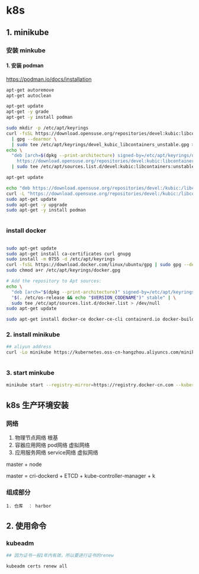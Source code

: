 # k8s

## 1. minikube

###  安装 minkube

#### 1. 安装 podman

https://podman.io/docs/installation
```sh
apt-get autoremove
apt-get autoclean

apt-get update
apt-get -y grade
apt-get -y install podman

sudo mkdir -p /etc/apt/keyrings
curl -fsSL https://download.opensuse.org/repositories/devel:kubic:libcontainers:unstable/Debian_Unstable/Release.key \
  | gpg --dearmor \
  | sudo tee /etc/apt/keyrings/devel_kubic_libcontainers_unstable.gpg > /dev/null
echo \
  "deb [arch=$(dpkg --print-architecture) signed-by=/etc/apt/keyrings/devel_kubic_libcontainers_unstable.gpg]\
    https://download.opensuse.org/repositories/devel:kubic:libcontainers:unstable/Debian_Unstable/ /" \
  | sudo tee /etc/apt/sources.list.d/devel:kubic:libcontainers:unstable.list > /dev/null

apt-get update

echo "deb https://download.opensuse.org/repositories/devel:/kubic:/libcontainers:/stable/xUbuntu_${VERSION_ID}/ /" | sudo tee /etc/apt/sources.list.d/devel:kubic:libcontainers:stable.list
curl -L "https://download.opensuse.org/repositories/devel:/kubic:/libcontainers:/stable/xUbuntu_${VERSION_ID}/Release.key" | sudo apt-key add -
sudo apt-get update
sudo apt-get -y upgrade
sudo apt-get -y install podman



```

### install docker 
```sh

sudo apt-get update
sudo apt-get install ca-certificates curl gnupg
sudo install -m 0755 -d /etc/apt/keyrings
curl -fsSL https://download.docker.com/linux/ubuntu/gpg | sudo gpg --dearmor -o /etc/apt/keyrings/docker.gpg
sudo chmod a+r /etc/apt/keyrings/docker.gpg

# Add the repository to Apt sources:
echo \
  "deb [arch="$(dpkg --print-architecture)" signed-by=/etc/apt/keyrings/docker.gpg] https://download.docker.com/linux/ubuntu \
  "$(. /etc/os-release && echo "$VERSION_CODENAME")" stable" | \
  sudo tee /etc/apt/sources.list.d/docker.list > /dev/null
sudo apt-get update

sudo apt-get install docker-ce docker-ce-cli containerd.io docker-buildx-plugin docker-compose-plugin
```

### 2. install minikube

```sh
## aliyun address
curl -Lo minikube https://kubernetes.oss-cn-hangzhou.aliyuncs.com/minikube/releases/v1.18.1/minikube-linux-amd64 && chmod +x minikube && sudo mv minikube /usr/local/bin/



```

### 3. start minkube
```sh
minikube start --registry-mirror=https://registry.docker-cn.com --kubernetes-version=1.18.8 
```

## k8s 生产环境安装

### 网络

 1. 物理节点网络  根基
 2. 容器应用网络  pod网络       虚拟网络
 3. 应用服务网络  service网络  虚拟网络

   master + node

   master = cri-dockerd + ETCD + kube-controller-manager + k

### 组成部分
    1. 仓库  ： harbor

## 2. 使用命令

### kubeadm

```sh
## 因为证书一般1年内有效，所以要进行证书的renew

kubeadm certs renew all


```